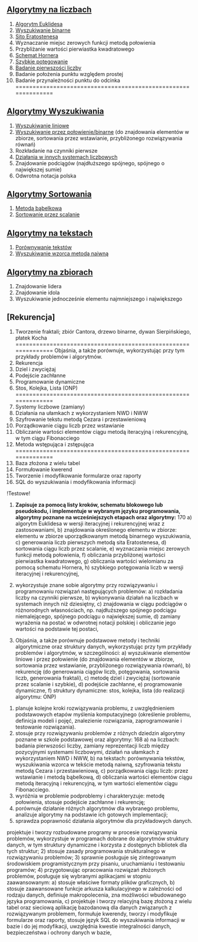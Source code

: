 ## [Algorytmy na liczbach](/Liczbowe)
1. [Algorytm Euklidesa](Liczbowe/euklides.py)
2. [Wyszukiwanie binarne](Wyszukiwanie/binarne.py)
3. [Sito Eratostenesa](Liczbowe/sito_eratostenesa.py)
4. Wyznaczanie miejsc zerowych funkcji metodą połowienia
5. Przybliżanie wartości pierwiastka kwadratowego
6. [Schemat Hornera](Liczbowe/horner.py)
7. [Szybkie potęgowanie](Liczbowe/szybkie_potegowanie.py)
8. [Badanie pierwszości liczby](Liczbowe/czy_pierwsza.py)
9. Badanie położenia punktu względem prostej
10. Badanie przynależności punktu do odcinka
==============================================================
## [Algorytmy Wyszukiwania](/Wyszukiwanie)
1. [Wyszukiwanie liniowe](/Wyszukiwanie/liniowe.py) 
2. [Wyszukiwanie przez połowienie/binarne](Wyszukiwanie/binarne.py) 
(do znajdowania elementów w zbiorze, sortowania przez wstawianie, przybliżonego rozwiązywania równań)
3. Rozkładanie na czynniki pierwsze
4. [Działania w innych systemach liczbowych](Liczbowe/systemy_liczbowe.py)
5. Znajdowanie podciągów (najdłuższego spójnego, spójnego o największej sumie)
6. Odwrotna notacja polska

## [Algorytmy Sortowania](/Sortowanie/)
1. [Metodą bąbelkową](Sortowanie/babelkowe.py)
2. [Sortowanie przez scalanie](Sortowanie/przez_scalanie.py)
## [Algorytmy na tekstach](/Na_tekstach/)
1. [Porównywanie tekstów](Na_tekstach/porownanie_tekstow.py)
2. [Wyszukiwanie wzorca metodą naiwną](Na_tekstach/wzorzec_metoda_naiwna.py)
## [Algorytmy na zbiorach](/Zbiory/)
1. Znajdowanie lidera
2. Znajdowanie idola
3. Wyszukiwanie jednocześnie elementu najmniejszego i największego
## [Rekurencja]
1. Tworzenie fraktali; zbiór Cantora, drzewo binarne, dywan Sierpińskiego, płatek Kocha
==============================================================
Objaśnia, a także porównuje, wykorzystując przy tym przykłady problemów i algorytmów.
1. Rekurencja
2. Dziel i zwyciężaj
3. Podejście zachłanne
4. Programowanie dynamiczne
5. Stos, Kolejka, Lista (ONP)
==============================================================
2. Systemy liczbowe (zamiany)
3. Działania na ułamkach z wykorzystaniem NWD i NWW
4. Szyfrowanie tekstu metodą Cezara i przestawieniową
5. Porządkowanie ciągu liczb przez wstawianie 
6. Obliczanie wartości elementów ciągu metodą iteracyjną i rekurencyjną, w tym ciągu Fibonacciego
7. Metoda wstępująca i zstępująca
==============================================================
1. Baza złożona z wielu tabel
2. Formułowanie kwerend
3. Tworzenie i modyfikowanie formularze oraz raporty
4. SQL do wyszukiwania i modyfikowania informacji

!Testowe!
1. **Zapisuje za pomocą listy kroków, schematu blokowego lub pseudokodu,
i implementuje w wybranym języku programowania, algorytmy poznane na
wcześniejszych etapach oraz algorytmy:** 
170
a) algorytm Euklidesa w wersji iteracyjnej i rekurencyjnej wraz
z zastosowaniami,
b) znajdowania określonego elementu w zbiorze: elementu w zbiorze
uporządkowanym metodą binarnego wyszukiwania,
c) generowania liczb pierwszych metodą sita Eratostenesa,
d) sortowania ciągu liczb przez scalanie,
e) wyznaczania miejsc zerowych funkcji metodą połowienia,
f) obliczania przybliżonej wartości pierwiastka kwadratowego,
g) obliczania wartości wielomianu za pomocą schematu Hornera,
h) szybkiego potęgowania liczb w wersji iteracyjnej i rekurencyjnej,


2. wykorzystuje znane sobie algorytmy przy rozwiązywaniu i programowaniu
rozwiązań następujących problemów:
a) rozkładania liczby na czynniki pierwsze,
b) wykonywania działań na liczbach w systemach innych niż dziesiętny,
c) znajdowania w ciągu podciągów o różnorodnych własnościach, np.
najdłuższego spójnego podciągu niemalejącego, spójnego podciągu
o największej sumie,
d) zamiany wyrażenia na postać w odwrotnej notacji polskiej i obliczanie jego
wartości na podstawie tej postaci,


3. Objaśnia, a także porównuje podstawowe metody i techniki algorytmiczne oraz
struktury danych, wykorzystując przy tym przykłady problemów i algorytmów,
w szczególności:
a) wyszukiwanie elementów liniowe i przez połowienie (do znajdowania
elementów w zbiorze, sortowania przez wstawianie, przybliżonego
rozwiązywania równań),
b) rekurencję (do generowania ciągów liczb, potęgowania, sortowania liczb,
generowania fraktali),
c) metodę dziel i zwyciężaj (sortowanie przez scalanie i szybkie),
d) podejście zachłanne,
e) programowanie dynamiczne,
f) struktury dynamiczne: stos, kolejka, lista (do realizacji algorytmu: ONP)


1) planuje kolejne kroki rozwiązywania problemu, z uwzględnieniem
podstawowych etapów myślenia komputacyjnego (określenie problemu,
definicja modeli i pojęć, znalezienie rozwiązania, zaprogramowanie i testowanie
rozwiązania).
2) stosuje przy rozwiązywaniu problemów z różnych dziedzin algorytmy poznane
w szkole podstawowej oraz algorytmy:
168
a) na liczbach: badania pierwszości liczby, zamiany reprezentacji liczb między
pozycyjnymi systemami liczbowymi, działań na ułamkach z wykorzystaniem
NWD i NWW,
b) na tekstach: porównywania tekstów, wyszukiwania wzorca w tekście metodą
naiwną, szyfrowania tekstu metodą Cezara i przestawieniową,
c) porządkowania ciągu liczb: przez wstawianie i metodą bąbelkową,
d) obliczania wartości elementów ciągu metodą iteracyjną i rekurencyjną, w tym
wartości elementów ciągu Fibonacciego.
3) wyróżnia w problemie podproblemy i charakteryzuje: metodę połowienia,
stosuje podejście zachłanne i rekurencję;
4) porównuje działanie różnych algorytmów dla wybranego problemu, analizuje
algorytmy na podstawie ich gotowych implementacji;
5) sprawdza poprawność działania algorytmów dla przykładowych danych.


projektuje i tworzy rozbudowane programy w procesie rozwiązywania
problemów, wykorzystuje w programach dobrane do algorytmów struktury
danych, w tym struktury dynamiczne i korzysta z dostępnych bibliotek dla tych
struktur;
2) stosuje zasady programowania strukturalnego w rozwiązywaniu problemów;
3) sprawnie posługuje się zintegrowanym środowiskiem programistycznym przy
pisaniu, uruchamianiu i testowaniu programów;
4) przygotowując opracowania rozwiązań złożonych problemów, posługuje się
wybranymi aplikacjami w stopniu zaawansowanym:
a) stosuje właściwe formaty plików graficznych,
b) stosuje zaawansowane funkcje arkusza kalkulacyjnego w zależności od
rodzaju danych, definiuje makropolecenia, zna możliwości wbudowanego
języka programowania,
c) projektuje i tworzy relacyjną bazę złożoną z wielu tabel oraz sieciową
aplikację bazodanową dla danych związanych z rozwiązywanym problemem,
formułuje kwerendy, tworzy i modyfikuje formularze oraz raporty, stosuje
język SQL do wyszukiwania informacji w bazie i do jej modyfikacji,
uwzględnia kwestie integralności danych, bezpieczeństwa i ochrony danych
w bazie,
